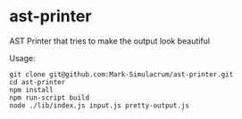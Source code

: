 # ast-printer
AST Printer that tries to make the output look beautiful

Usage:
```
git clone git@github.com:Mark-Simulacrum/ast-printer.git
cd ast-printer
npm install
npm run-script build
node ./lib/index.js input.js pretty-output.js
```
